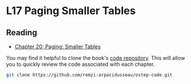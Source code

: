 # L17 Paging Smaller Tables

## Reading

- [Chapter 20: Paging: Smaller Tables](https://pages.cs.wisc.edu/~remzi/OSTEP/vm-smalltables.pdf)

You may find it helpful to clone the book's [code repository](https://github.com/remzi-arpacidusseau/ostep-code). This will allow you to quickly review the code associated with each chapter.
```bash
git clone https://github.com/remzi-arpacidusseau/ostep-code.git
```
